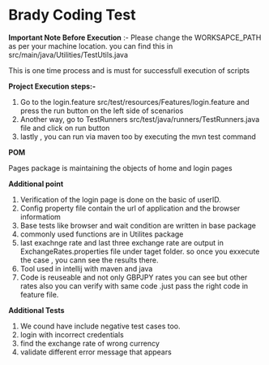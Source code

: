 # Brady Coding Test

**Important Note Before Execution** :- Please change the WORKSAPCE_PATH as per your machine location. you can find this in  src/main/java/Utilities/TestUtils.java  

This is one time process and is must for successfull execution of scripts


**Project Execution steps:-**

1. Go to the login.feature src/test/resources/Features/login.feature  and press the run button on the left side of scenarios
2. Another way, go to TestRunners src/test/java/runners/TestRunners.java  file and click on run button
3. lastly , you can run via maven too by executing the mvn test command


**POM**

Pages package is maintaining  the objects of home and login pages

**Additional point** 

1. Verification of the login page is done on the basic of userID.
2. Config property file contain the url of application and the browser informatiom
3. Base tests like browser and wait condition are written in base package
4. commonly used functions are in Utilites package
5. last exachnge rate and last three exchange rate are output in ExchangeRates.properties file under taget folder. so once you exxecute the case , you cann see the results there.
6. Tool used in intellij with maven and java
7. Code is reuseable and not only GBPJPY rates you can see but other rates also you can verify with same code .just pass the right code in feature file.

**Additional Tests**
1. We cound have include negative test cases too. 
2. login with incorrect credentials
3. find the exchange rate of wrong currency
4. validate different error message that appears
